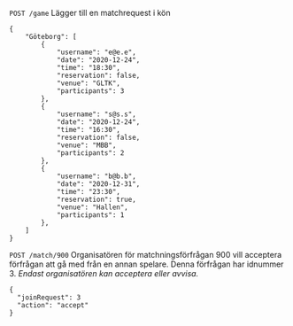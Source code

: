 `POST /game` 
Lägger till en matchrequest i kön

``` 
{
	"Göteborg": [
		{ 
			"username": "e@e.e",
			"date": "2020-12-24",
			"time": "18:30",
			"reservation": false,
			"venue": "GLTK",
			"participants": 3
		},
		{ 
			"username": "s@s.s",
			"date": "2020-12-24",
			"time": "16:30",
			"reservation": false,
			"venue": "MBB",
			"participants": 2
		},
		{ 
			"username": "b@b.b",
			"date": "2020-12-31",
			"time": "23:30",
			"reservation": true,
			"venue": "Hallen",
			"participants": 1
		},
	]
}
``` 
`POST /match/900`
Organisatören för matchningsförfrågan 900 vill acceptera förfrågan att gå med från en annan
spelare. Denna förfrågan har idnummer 3. _Endast organisatören kan acceptera eller avvisa._
```
{
  "joinRequest": 3
  "action": "accept"
}
```

